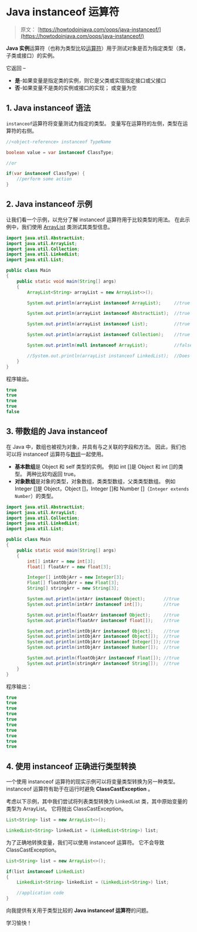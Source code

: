 # Java instanceof 运算符

> 原文： [https://howtodoinjava.com/oops/java-instanceof/](https://howtodoinjava.com/oops/java-instanceof/)

**Java 实例**运算符（也称为类型比较[运算符](https://howtodoinjava.com/java/basics/operators-in-java/)）用于测试对象是否为指定类型（类，子类或接口）的实例。

它返回 – 

*   **是**-如果变量是指定类的实例，则它是父类或实现指定接口或父接口
*   **否**-如果变量不是类的实例或接口的实现； 或变量为空

## 1\. Java instanceof 语法

`instanceof`运算符将变量测试为指定的类型。 变量写在运算符的左侧，类型在运算符的右侧。

```java
//<object-reference> instanceof TypeName

boolean value = var instanceof ClassType;

//or

if(var instanceof ClassType) {
	//perform some action
}

```

## 2\. Java instanceof 示例

让我们看一个示例，以充分了解 instanceof 运算符用于比较类型的用法。 在此示例中，我们使用 [ArrayList](https://howtodoinjava.com/java-arraylist/) 类测试其类型信息。

```java
import java.util.AbstractList;
import java.util.ArrayList;
import java.util.Collection;
import java.util.LinkedList;
import java.util.List;

public class Main 
{
	public static void main(String[] args) 
	{
		ArrayList<String> arrayList = new ArrayList<>();

		System.out.println(arrayList instanceof ArrayList);		//true

		System.out.println(arrayList instanceof AbstractList);	//true

		System.out.println(arrayList instanceof List);			//true

		System.out.println(arrayList instanceof Collection);	//true

		System.out.println(null instanceof ArrayList);			//false

		//System.out.println(arrayList instanceof LinkedList);	//Does not compile
	}
}

```

程序输出。

```java
true
true
true
true
false

```

## 3\. 带数组的 Java instanceof

在 Java 中，数组也被视为对象，并具有与之关联的字段和方法。 因此，我们也可以将 instanceof 运算符与[数组](https://howtodoinjava.com/java-array/)一起使用。

*   **基本数组**是 Object 和 self 类型的实例。 例如 int []是 Object 和 int []的类型。 两种比较均返回 true。
*   **对象数组**是对象的类型，对象数组，类类型数组，父类类型数组。 例如 Integer []是 Object，Object []，Integer []和 Number []（`Integer extends Number`）的类型。

```java
import java.util.AbstractList;
import java.util.ArrayList;
import java.util.Collection;
import java.util.LinkedList;
import java.util.List;

public class Main 
{
	public static void main(String[] args) 
	{
		int[] intArr = new int[3];
		float[] floatArr = new float[3];

		Integer[] intObjArr = new Integer[3];
		Float[] floatObjArr = new Float[3];
		String[] stringArr = new String[3];

		System.out.println(intArr instanceof Object);		//true
		System.out.println(intArr instanceof int[]);		//true

		System.out.println(floatArr instanceof Object);		//true
		System.out.println(floatArr instanceof float[]);	//true

		System.out.println(intObjArr instanceof Object);	//true
		System.out.println(intObjArr instanceof Object[]);	//true
		System.out.println(intObjArr instanceof Integer[]);	//true
		System.out.println(intObjArr instanceof Number[]);	//true

		System.out.println(floatObjArr instanceof Float[]);	//true
		System.out.println(stringArr instanceof String[]);	//true
	}
}

```

程序输出：

```java
true
true
true
true
true
true
true
true
true
true

```

## 4\. 使用 instanceof 正确进行类型转换

一个使用 instanceof 运算符的现实示例可以将变量类型转换为另一种类型。 instanceof 运算符有助于在运行时避免 **ClassCastException** 。

考虑以下示例，其中我们尝试将列表类型转换为 LinkedList 类，其中原始变量的类型为 ArrayList。 它将抛出 ClassCastException。

```java
List<String> list = new ArrayList<>();

LinkedList<String> linkedList = (LinkedList<String>) list;

```

为了正确地转换变量，我们可以使用 instanceof 运算符。 它不会导致 ClassCastException。

```java
List<String> list = new ArrayList<>();

if(list instanceof LinkedList) 
{
	LinkedList<String> linkedList = (LinkedList<String>) list;

	//application code
}

```

向我提供有关用于类型比较的 **Java instanceof 运算符**的问题。

学习愉快！